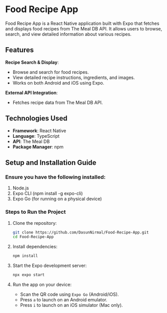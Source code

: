 # Food Recipe App
Food Recipe App is a React Native application built with Expo that fetches and displays food recipes from The Meal DB API. It allows users to browse, search, and view detailed information about various recipes.
## Features
**Recipe Search & Display**:
- Browse and search for food recipes.
- View detailed recipe instructions, ingredients, and images.
- Works on both Android and iOS using Expo.

**External API Integration**:
- Fetches recipe data from The Meal DB API.

## Technologies Used
- **Framework**: React Native
- **Language**: TypeScript
- **API**: The Meal DB
- **Package Manager**: npm

## Setup and Installation Guide

### Ensure you have the following installed:
1. Node.js
2. Expo CLI (npm install -g expo-cli)
3. Expo Go (for running on a physical device)

### Steps to Run the Project

1. Clone the repository:
    ```bash
    git clone https://github.com/DasunNirmal/Food-Recipe-App.git  
    cd Food-Recipe-App  
    ```

2. Install dependencies:
    ```bash
    npm install  
    ```

3. Start the Expo development server:
    ```bash
    npx expo start  
    ```

4. Run the app on your device:
   - Scan the QR code using ```Expo Go``` (Android/iOS).
   - Press ```a``` to launch on an Android emulator.
   - Press ```i``` to launch on an iOS simulator (Mac only).